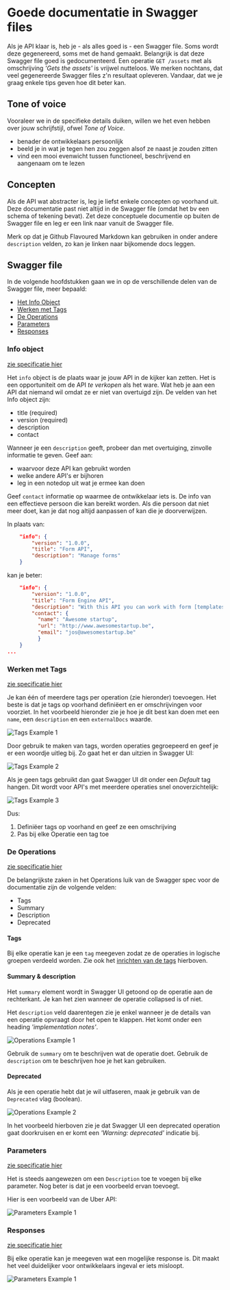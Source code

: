 # Goede documentatie in Swagger files

Als je API klaar is, heb je - als alles goed is - een Swagger file. Soms wordt deze gegenereerd, soms met de hand gemaakt. Belangrijk is dat deze Swagger file goed is gedocumenteerd. Een operatie `GET /assets` met als omschrijving *'Gets the assets'* is vrijwel nutteloos. We merken nochtans, dat veel gegenereerde Swagger files z'n resultaat opleveren. Vandaar, dat we je graag enkele tips geven hoe dit beter kan.  

## Tone of voice ##
Vooraleer we in de specifieke details duiken, willen we het even hebben over jouw schrijfstijl, ofwel *Tone of Voice*. 

* benader de ontwikkelaars persoonlijk
* beeld je in wat je tegen hen zou zeggen alsof ze naast je zouden zitten
* vind een mooi evenwicht tussen functioneel, beschrijvend en aangenaam om te lezen

## Concepten ##
Als de API wat abstracter is, leg je liefst enkele concepten op voorhand uit. Deze documentatie past niet altijd in de Swagger file (omdat het bv een schema of tekening bevat). Zet deze conceptuele documentie op buiten de Swagger file en leg er een link naar vanuit de Swagger file. 

Merk op dat je Github Flavoured Markdown kan gebruiken in onder andere `description` velden, zo kan je linken naar bijkomende docs leggen.

## Swagger file ##
In de volgende hoofdstukken gaan we in op de verschillende delen van de Swagger file, meer bepaald:

* [Het Info Object](#Info-object)
* [Werken met Tags](#Werken-met-Tags)
* [De Operations](#De-Operations) 
* [Parameters](#Parameters)
* [Responses](#Responses)

### Info object ###
[zie specificatie hier](https://github.com/OAI/OpenAPI-Specification/blob/master/versions/2.0.md#infoObject)

Het `info` object is de plaats waar je jouw API in de kijker kan zetten. Het is een opportuniteit om de API *te verkopen* als het ware. Wat heb je aan een API dat niemand wil omdat ze er niet van overtuigd zijn. De velden van het Info object zijn:

* title (required)
* version (required)
* description
* contact

Wanneer je een `description` geeft, probeer dan met overtuiging, zinvolle informatie te geven. Geef aan:

* waarvoor deze API kan gebruikt worden
* welke andere API's er bijhoren
* leg in een notedop uit wat je ermee kan doen

Geef `contact` informatie op waarmee de ontwikkelaar iets is. De info van een effectieve persoon die kan bereikt worden. Als die persoon dat niet meer doet, kan je dat nog altijd aanpassen of kan die je doorverwijzen. 

In plaats van:

``` json
    "info": {
        "version": "1.0.0",
        "title": "Form API",
        "description": "Manage forms"
    }

```


kan je beter:

``` json
    "info": {
        "version": "1.0.0",
        "title": "Form Engine API",
        "description": "With this API you can work with form [templates](https://#) and form [responses](https://#). You need to create form templates (JSON files) upfront by hand or by using the [form composer](https://#). Once created you can store and retrieve these templates using the template API calls. Additionally you can access the form responses from users using API calls described below. [read more](https://#)...",
        "contact": { 
          "name": "Awesome startup", 
          "url": "http://www.awesomestartup.be",
          "email": "jos@awesomestartup.be"
          }
    }
...
```

### Werken met Tags ###

[zie specificatie hier](https://github.com/OAI/OpenAPI-Specification/blob/master/versions/2.0.md#tagObject)

Je kan één of meerdere tags per operation (zie hieronder) toevoegen. Het beste is dat je tags op voorhand definiëert en er omschrijvingen voor voorziet. In het voorbeeld hieronder zie je hoe je dit best kan doen met een  `name`, een `description` en een `externalDocs` waarde.

![Tags Example 1](../images/tags-example-1.png)

Door gebruik te maken van tags, worden operaties gegroepeerd en geef je er een woordje uitleg bij. Zo gaat het er dan uitzien in Swagger UI:

![Tags Example 2](../images/tags-example-2.png)

Als je geen tags gebruikt dan gaat Swagger UI dit onder een *Default* tag hangen. Dit wordt voor API's met meerdere operaties snel onoverzichtelijk:

![Tags Example 3](../images/tags-example-3.png)

Dus:

1. Definiëer tags op voorhand en geef ze een omschrijving
2. Pas bij elke Operatie een tag toe

### De Operations ###

[zie specificatie hier](https://github.com/OAI/OpenAPI-Specification/blob/master/versions/2.0.md#operation-object)

De belangrijkste zaken in het Operations luik van de Swagger spec voor de documentatie zijn de volgende velden:

* Tags
* Summary
* Description
* Deprecated

#### Tags ####
Bij elke operatie kan je een `tag` meegeven zodat ze de operaties in logische groepen verdeeld worden. Zie ook het [inrichten van de tags](#werken-met-tags) hierboven.

#### Summary & description ####
Het `summary` element wordt in Swagger UI getoond op de operatie aan de rechterkant. Je kan het zien wanneer de operatie collapsed is of niet.

Het `description` veld daarentegen zie je enkel wanneer je de details van een operatie opvraagt door het open te klappen. Het komt onder een heading *'implementation notes'*.

![Operations Example 1](../images/operations-example-1.png)

Gebruik de `summary` om te beschrijven wat de operatie doet.
Gebruik de `description` om te beschrijven hoe je het kan gebruiken.

#### Deprecated ####

Als je een operatie hebt dat je wil uitfaseren, maak je gebruik van de `Deprecated` vlag (boolean).

![Operations Example 2](../images/operations-example-2.png)

In het voorbeeld hierboven zie je dat Swagger UI een deprecated operation gaat doorkruisen en er komt een *'Warning: deprecated'* indicatie bij.

### Parameters ###

[zie specificatie hier](https://github.com/OAI/OpenAPI-Specification/blob/master/versions/2.0.md#parameterObject)

Het is steeds aangewezen om een `Description` toe te voegen bij elke parameter. Nog beter is dat je een voorbeeld ervan toevoegt.
 
Hier is een voorbeeld van de Uber API:

![Parameters Example 1](../images/parameters-example-1.png)

### Responses ###

[zie specificatie hier](https://github.com/OAI/OpenAPI-Specification/blob/master/versions/2.0.md#responsesObject)

Bij elke operatie kan je meegeven wat een mogelijke response is. Dit maakt het veel duidelijker voor ontwikkelaars ingeval er iets misloopt. 

![Parameters Example 1](../images/response-example-1.png)